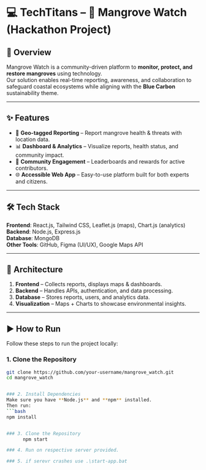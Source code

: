 # 💻 TechTitans – 🌱 Mangrove Watch (Hackathon Project)  

## 🚀 Overview  
Mangrove Watch is a community-driven platform to **monitor, protect, and restore mangroves** using technology.  
Our solution enables real-time reporting, awareness, and collaboration to safeguard coastal ecosystems while aligning with the **Blue Carbon** sustainability theme.  

---

## ✨ Features  
- 📍 **Geo-tagged Reporting** – Report mangrove health & threats with location data.  
- 📊 **Dashboard & Analytics** – Visualize reports, health status, and community impact.  
- 🤝 **Community Engagement** – Leaderboards and rewards for active contributors.  
- 🌐 **Accessible Web App** – Easy-to-use platform built for both experts and citizens.  

---

## 🛠️ Tech Stack  
**Frontend**: React.js, Tailwind CSS, Leaflet.js (maps), Chart.js (analytics)  
**Backend**: Node.js, Express.js  
**Database**: MongoDB  
**Other Tools**: GitHub, Figma (UI/UX), Google Maps API  

---

## 🧩 Architecture  
1. **Frontend** – Collects reports, displays maps & dashboards.  
2. **Backend** – Handles APIs, authentication, and data processing.  
3. **Database** – Stores reports, users, and analytics data.  
4. **Visualization** – Maps + Charts to showcase environmental insights.  

---

## ▶️ How to Run  

Follow these steps to run the project locally:  

### 1. Clone the Repository  
```bash
git clone https://github.com/your-username/mangrove_watch.git
cd mangrove_watch


### 2. Install Dependencies
Make sure you have **Node.js** and **npm** installed.  
Then run:
```bash
npm install


### 3. Clone the Repository
      npm start

### 4. Run on respective server provided.

### 5. if serevr crashes use .\start-app.bat
